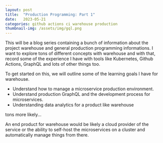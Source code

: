 ```yaml
---
layout: post
title:  "Production Programming: Part 1"
date:   2023-05-21
categories: github actions ci warehouse production
thumbnail-img: /assets/img/gql.png
---
```


This will be a blog series containing a bunch of information about the project warehouse and general production programming informations. I want to explore tons of different concepts with warehouse
and with that, record some of the experience I have with tools like Kubernetes, Github Actions, GraphQL and lots of other things too.


To get started on this, we will outline some of the learning goals I have for warehouse.

- Understand how to manage a microservice production environment.
- Understand production GraphQL and the development process for microservices.
- Understanding data analytics for a product like warehouse

tons more likely...


An end product for warehouse would be likely a cloud provider of the service or the ability to self-host the microservices on a cluster and automatically manage things from there.



